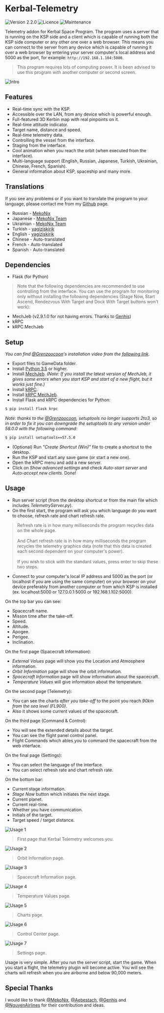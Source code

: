 # Kerbal-Telemetry
![Version 2.2.0](https://img.shields.io/badge/version-2.2.0-blue) ![Licence](https://img.shields.io/badge/Licence-MIT-green) ![Maintenance](https://img.shields.io/maintenance/yes/2022)

Telemetry addon for Kerbal Space Program. The program uses a server that is running on the KSP side and a client which is capable of running both the KSP side computer or any other one over a web browser. This means you can connect to the server from any device which is capable of running it over a web browser by entering your server computer's local address and 5000 as the port, for example: ```http://192.168.1.104:5000```.

> This program requires lots of computing power. It is been advised to use this program with another computer or second screen.

![Intro](https://i.ibb.co/XC76347/logo.gif)

## Features
* Real-time sync with the KSP.
* Accessible over the LAN, from any device which is powerful enough.
* Full-featured 3D Kerbin map with real pinpoints on it.
* Real-time attitude indicator.
* Target name, distance and speed.
* Real-time telemetry data.
* Controlling the vessel from the interface.
* Staging from the interface.
* Cool animation when you reach the orbit (when executed from the interface).
* Multi-language support (English, Russian, Japanese, Turkish, Ukrainian, Chinese, French, Spanish).
* General information about KSP, spaceship and many more.

## Translations
If you see any problems or if you want to translate the program to your language, please contact me from my [Github](https://github.com/yagiziskirik) page.
* Russian - [MekoNix](https://github.com/MekoNix)
* Japanese - [MekoNix Team](https://github.com/MekoNix)
* Ukrainian - [MekoNix Team](https://github.com/MekoNix)
* Turkish - [yagiziskirik](https://github.com/yagiziskirik)
* English - [yagiziskirik](https://github.com/yagiziskirik)
* Chinese - Auto-translated
* French - Auto-translated
* Spanish - Auto-translated

## Dependencies
* Flask (for Python)<br>
> Note that the following dependencies are recommended to use controlling from the interface. You can use the program for monitoring only without installing the following dependencies (Stage Now, Start Ascend, Rendezvous With Target and Dock With Target buttons won't work):
* MechJeb (v2.9.1.0 for not having errors. Thanks to [Genhis](https://github.com/Genhis))
* kRPC
* kRPC MechJeb

## Setup
*You can find [@Grenzoocoon](https://www.curseforge.com/members/grenzoocoon)'s installation video from the [following link](https://www.youtube.com/watch?v=8u0Z4Brmbh4).*
* Export files to GameData folder.
* Install [Python 3.5](https://www.python.org/downloads/) or higher.
* Install [MechJeb](https://www.curseforge.com/kerbal/ksp-mods/mechjeb). *(Note: If you install the latest version of MechJeb, it gives some errors when you start KSP and start of a new flight, but it works just fine.)*
* Install [kRPC](https://krpc.github.io/krpc/getting-started.html).
* Install [kRPC MechJeb](https://genhis.github.io/KRPC.MechJeb/installation.html).
* Install Flask and kRPC dependencies for Python:
```sh
$ pip install Flask krpc
```
*Note: thanks to the [@Grenzoocoon](https://www.curseforge.com/members/grenzoocoon), setuptools no longer supports 2to3, so in order to fix it you can downgrade the setuptools to any version under 58.0.0 with the following command:*
```sh
$ pip install setuptools==57.5.0
```
* (Optional) Run *"Create Shortcut (Win)"* file to create a shortcut to the desktop.
* Run the KSP and start any save game (or start a new one).
* Open the kRPC menu and add a new server.
* Click on *Show advanced settings* and check *Auto-start server* and *Auto-accept new clients*.
Done!

## Usage
* Run server script (from the desktop shortcut or from the main file which includes *TelemetryServer.py*).
* On the first start, the program will ask you which language do you want to choose, refresh rate and chart refresh rate.
> Refresh rate is in how many milliseconds the program recycles data on the whole page.<br><br>
> And Chart refresh rate is in how many milliseconds the program recycles the telemetry graphics data (note that this data is created each second dependent on your computer's power).<br><br>
> If you wish to stick with the standard values, press enter to skip these two steps.
* Connect to your computer's local IP address and 5000 as the port (or localhost if you are using the same computer) on your browser on your device preferably from another computer or from which KSP is installed (ex. localhost:5000 or 127.0.0.1:5000 or 192.168.1.102:5000).

On the top bar you can see:
* Spacecraft name.
* Misson time after the take-off.
* Speed.
* Altitude.
* Apogee.
* Perigee.
* Inclination.

On the first page (Spacecraft Information):
* *External Values* page will show you the Location and Atmosphere information.
* *Orbit Information* page will show the orbit information.
* *Spacecraft Information* page will show information about the spacecraft.
* *Temperature Values* will give information about the temperature.

On the second page (Telemetry):
* You can see the charts *after you take-off* to the point you reach *90km from the sea level (FL900)*.
* Also it shows some current values of the spacecraft.

On the third page (Command & Control):
* You will see the extended details about the target.
* You can see the flight panel control panel.
* Flight Commands which ables you to command the spacecraft from the web interface.

On the final page (Settings):
* You can select the language of the interface.
* You can select refresh rate and chart refresh rate.

On the bottom bar:
* Current stage information.
* *Stage Now* button which initiates the next stage.
* Current planet.
* Current real-time.
* Whether you have communication.
* Initials of the target.
* Target speed / target distance.

![Usage 1](https://i.ibb.co/LPh4nPM/Github-5.png)
> First page that Kerbal Telemetry welcomes you.

![Usage 2](https://i.ibb.co/McCS6rG/Github-4.png)
> Orbit Information page.

![Usage 3](https://i.ibb.co/5vXvwN2/Github-3.png)
> Spacecraft Information page.

![Usage 4](https://i.ibb.co/3pcYVMq/Github-1.png)
> Temperature Values page.

![Usage 5](https://i.ibb.co/5hW933G/Github-2.png)
> Charts page.

![Usage 6](https://i.ibb.co/xFVXn6B/Github-6.png)
> Control Center page.

![Usage 7](https://i.ibb.co/Gkh1RS2/Github-7.png)
> Settings page.

Usage is very simple. After you run the server script, start the game. When you start a flight, the telemetry plugin will become active. You will see the charts will refresh when you are airborne and below 90,000 meters.

## Special Thanks
I would like to thank [@MekoNix](https://github.com/MekoNix), [@Aebestach](https://github.com/Aebestach), [@Genhis](https://github.com/Genhis) and [@NguyenAirlines](https://www.curseforge.com/members/nguyenairlines) for their contribution and ideas.

